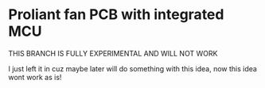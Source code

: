 # Proliant fan PCB with integrated MCU

THIS BRANCH IS FULLY EXPERIMENTAL AND WILL NOT WORK

I just left it in cuz maybe later will do something with this idea, now this idea wont work as is!